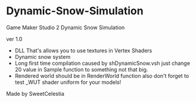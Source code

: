 # Dynamic-Snow-Simulation
Game Maker Studio 2 Dynamic Snow Simulation

ver 1.0
 - DLL That's allows you to use textures in Vertex Shaders
 - Dynamic snow system
 - Long first time compilation caused by shDynamicSnow.vsh 
   just change 20 value in Sample function to something not that big.
 - Rendered world should be in RenderWorld function 
   also don't forget to test _WUT shader uniform for your models!

Made by SweetCelestia
